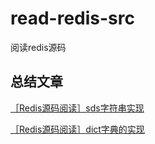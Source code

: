 # read-redis-src
阅读redis源码

## 总结文章
[［Redis源码阅读］sds字符串实现](http://www.hoohack.me/2017/11/13/read-redis-src-sds)

[［Redis源码阅读］dict字典的实现](http://www.hoohack.me/2018/01/07/read-redis-src-dict)
